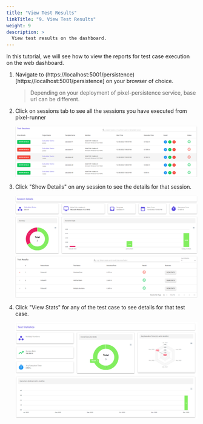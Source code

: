 ```yaml
--- 
title: "View Test Results"
linkTitle: "9. View Test Results"
weight: 9
description: >
  View test results on the dashboard.
---
```


In this tutorial, we will see how to view the reports for test case execution on the web dashboard.

1. Navigate to (https://localhost:5001/persistence)[https://localhost:5001/persistence] on your browser of choice.

    > Depending on your deployment of pixel-persistence service, base url can be different. 

2. Click on sessions tab to see all the sessions you have executed from pixel-runner

    ![](test-sessions.PNG)

3. Click "Show Details" on any session to see the details for that session.

    ![](session-details.PNG)

4. Click "View Stats" for any of the test case to see details for that test case.

    ![](test-case-details.PNG)